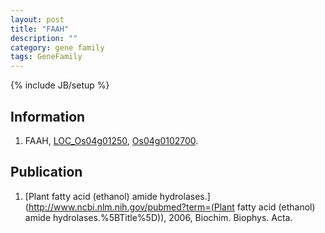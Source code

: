 ```yaml
---
layout: post
title: "FAAH"
description: ""
category: gene family
tags: GeneFamily
---
```

{% include JB/setup %}

## Information
1. FAAH, [LOC_Os04g01250](http://rice.plantbiology.msu.edu/cgi-bin/ORF_infopage.cgi?orf=LOC_Os04g01250), [Os04g0102700](http://rapdb.dna.affrc.go.jp/viewer/gbrowse_details/irgsp1?name=Os04g0102700).

## Publication
1. [Plant fatty acid (ethanol) amide hydrolases.](http://www.ncbi.nlm.nih.gov/pubmed?term=(Plant fatty acid (ethanol) amide hydrolases.%5BTitle%5D)), 2006, Biochim. Biophys. Acta.


